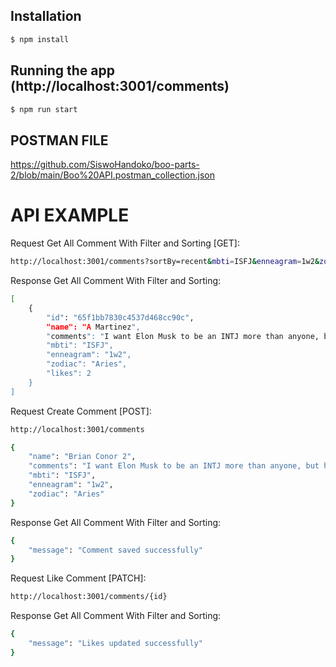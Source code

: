 ## Installation

```bash
$ npm install
```

## Running the app (http://localhost:3001/comments)

```bash
$ npm run start
```

## POSTMAN FILE 
https://github.com/SiswoHandoko/boo-parts-2/blob/main/Boo%20API.postman_collection.json

# API EXAMPLE
Request Get All Comment With Filter and Sorting [GET]:
```bash
http://localhost:3001/comments?sortBy=recent&mbti=ISFJ&enneagram=1w2&zodiac=Aries
```

Response Get All Comment With Filter and Sorting:
```bash
[
    {
        "id": "65f1bb7830c4537d468cc90c",
        "name": "A Martinez",
        "comments": "I want Elon Musk to be an INTJ more than anyone, but he isn't... People think that Elon has Ni because of his long-term vision for humanity becoming a multi-planetary species, but the way he got to this conclusion is through Ti-Ne - by envisioning all the possibilities and choosing the Ti path the makes the most sense. Elon's mannerisms, jokes, are very based on Ne. He has so much Ne that I even considered ENTP, but INTP is the most likely choice; watch the video if you're still not convinced.",
        "mbti": "ISFJ",
        "enneagram": "1w2",
        "zodiac": "Aries",
        "likes": 2
    }
]
```

Request Create Comment [POST]:
```bash
http://localhost:3001/comments

{
    "name": "Brian Conor 2",
    "comments": "I want Elon Musk to be an INTJ more than anyone, but he isn't... People think that Elon has Ni because of his long-term vision for humanity becoming a multi-planetary species, but the way he got to this conclusion is through Ti-Ne - by envisioning all the possibilities and choosing the Ti path the makes the most sense. Elon's mannerisms, jokes, are very based on Ne. He has so much Ne that I even considered ENTP, but INTP is the most likely choice; watch the video if you're still not convinced.",
    "mbti": "ISFJ",
    "enneagram": "1w2",
    "zodiac": "Aries"
}
```

Response Get All Comment With Filter and Sorting:
```bash
{
    "message": "Comment saved successfully"
}
```

Request Like Comment [PATCH]:
```bash
http://localhost:3001/comments/{id}
```

Response Get All Comment With Filter and Sorting:
```bash
{
    "message": "Likes updated successfully"
}
```
